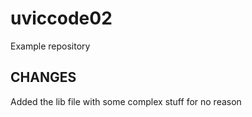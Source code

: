 # uviccode02
Example repository

## CHANGES
Added the lib file with some complex stuff for no reason
